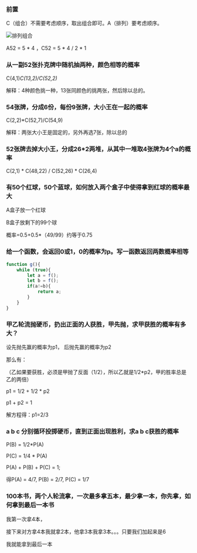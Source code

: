 ### 前置

C（组合）不需要考虑顺序，取出组合即可。A（排列）要考虑顺序。

![排列组合](C:\Users\NHT\Desktop\前端复习\img\排列组合.PNG)



A52 = 5 * 4   ，C52 = 5 * 4  / 2 * 1  

### 从一副52张扑克牌中随机抽两种，颜色相等的概率

 C(4,1)*C(13,2)/C(52,2)* 

解释：4种颜色挑一种，13张同颜色的挑两张，然后除以总的。

 ### 54张牌，分成6份，每份9张牌，大小王在一起的概率

C(2,2)*C(52,7)/C(54,9) 

解释：两张大小王是固定的，另外再选7张，除以总的

### 52张牌去掉大小王，分成26*2两堆，从其中一堆取4张牌为4个a的概率

C(2,1) * C(48,22) / C(52,26) * C(26,4)

### 有50个红球，50个蓝球，如何放入两个盒子中使得拿到红球的概率最大

A盒子放一个红球

B盒子放剩下的99个球

概率=0.5+0.5*（49/99）约等于0.75 

### 给一个函数，会返回0或1，0的概率为p。写一函数返回两数概率相等

```javascript
function g(){
    while (true){
        let a = f();
        let b = f();
        if(a!=b){
            return a;
        } 
    }
}
```

### 甲乙轮流抛硬币，扔出正面的人获胜，甲先抛，求甲获胜的概率有多大？

设先抛先赢的概率为p1， 后抛先赢的概率为p2 

那么有：

（乙如果要获胜，必须是甲抛了反面（1/2），所以乙就是1/2*p2，甲的胜率总是乙的两倍）

p1 = 1/2 + 1/2 * p2

p1 + p2 = 1

解方程得：p1=2/3

### a b c 分别循环投掷硬币，直到正面出现胜利，求a b c获胜的概率

 P(B) = 1/2*P(A)

 P(C) = 1/4 * P(A)

 P(A) + P(B) + P(C) = 1;

得P(A) = 4/7, P(B) = 2/7, P(C) = 1/7 

### 100本书，两个人轮流拿，一次最多拿五本，最少拿一本，你先拿，如何拿到最后一本书

我第一次拿4本，

接下来对方拿4本我就拿2本，他拿3本我拿3本。。。只要我们加起来是6

我就能拿到最后一本

